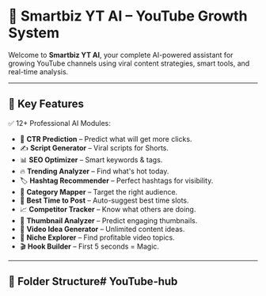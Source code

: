# 🚀 Smartbiz YT AI – YouTube Growth System

Welcome to **Smartbiz YT AI**, your complete AI-powered assistant for growing YouTube channels using viral content strategies, smart tools, and real-time analysis.

---

## 🌟 Key Features

✅ 12+ Professional AI Modules:
- 🎯 **CTR Prediction** – Predict what will get more clicks.
- ✍️ **Script Generator** – Viral scripts for Shorts.
- 📊 **SEO Optimizer** – Smart keywords & tags.
- 🔥 **Trending Analyzer** – Find what's hot today.
- 🏷️ **Hashtag Recommender** – Perfect hashtags for visibility.
- 📂 **Category Mapper** – Target the right audience.
- 📅 **Best Time to Post** – Auto-suggest best time slots.
- 📈 **Competitor Tracker** – Know what others are doing.
- 🧠 **Thumbnail Analyzer** – Predict engaging thumbnails.
- 📌 **Video Idea Generator** – Unlimited content ideas.
- 🧩 **Niche Explorer** – Find profitable video topics.
- 🎬 **Hook Builder** – First 5 seconds = Magic.

---

## 📁 Folder Structure# YouTube-hub
